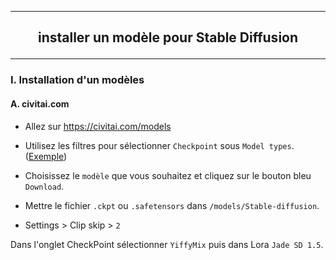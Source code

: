 ------------------------------------------------------------------------------------------------------------------------------------------------------------------------------------------------
## <p align='center'> installer un modèle pour Stable Diffusion</p> 
------------------------------------------------------------------------------------------------------------------------------------------------------------------------------------------------
### I. Installation d'un modèles
#### A. civitai.com
- Allez sur https://civitai.com/models

- Utilisez les filtres pour sélectionner `Checkpoint` sous `Model types`. ([Exemple](https://civitai.com/models/24149/mistoonanime?modelVersionId=348981))

- Choisissez le `modèle` que vous souhaitez et cliquez sur le bouton bleu `Download`.

- Mettre le fichier `.ckpt` ou `.safetensors` dans `/models/Stable-diffusion`.

- Settings > Clip skip > `2`


Dans l'onglet CheckPoint sélectionner `YiffyMix` puis dans Lora `Jade SD 1.5`.
